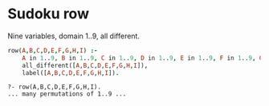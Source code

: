 # Sudoku row

Nine variables, domain 1..9, all different.

```prolog
row(A,B,C,D,E,F,G,H,I) :-
    A in 1..9, B in 1..9, C in 1..9, D in 1..9, E in 1..9, F in 1..9, G in 1..9, H in 1..9, I in 1..9,
    all_different([A,B,C,D,E,F,G,H,I]),
    label([A,B,C,D,E,F,G,H,I]).
```

```text
?- row(A,B,C,D,E,F,G,H,I).
... many permutations of 1..9 ...
```

